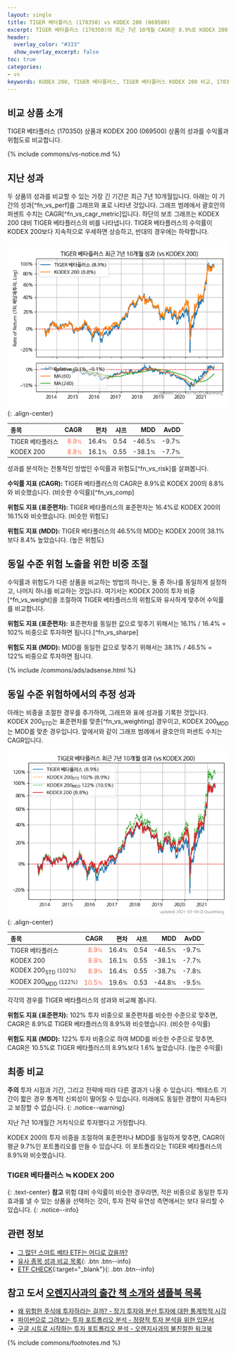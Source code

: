 ```yaml
---
layout: single
title: TIGER 베타플러스 (170350) vs KODEX 200 (069500)
excerpt: TIGER 베타플러스 (170350)의 최근 7년 10개월 CAGR은 8.9%로 KODEX 200 (069500)의 8.8%와 비슷했습니다.
header:
  overlay_color: "#333"
  show_overlay_excerpt: false
toc: true
categories:
- vs
keywords: KODEX 200, TIGER 베타플러스, TIGER 베타플러스 KODEX 200 비교, 170350, 069500, 170350 170350 비교
---
```


## 비교 상품 소개


TIGER 베타플러스 (170350) 상품과 KODEX 200 (069500) 상품의 성과를 수익률과 위험도로 비교합니다.





{% include commons/vs-notice.md %}

## 지난 성과

두 상품의 성과를 비교할 수 있는 가장 긴 기간은 최근 7년 10개월입니다. 아래는 이 기간의 성과[^fn_vs_perf]를 그래프와 표로 나타낸 것입니다.
그래프 범례에서 괄호안의 퍼센트 수치는 CAGR[^fn_vs_cagr_metric]입니다.
하단의 보조 그래프는 KODEX 200 대비 TIGER 베타플러스의 비를 나타냅니다.
TIGER 베타플러스의 수익률이 KODEX 200보다 지속적으로 우세하면 상승하고, 반대의 경우에는 하락합니다.

![TIGER 베타플러스](/vs/images/170350-vs-069500_dual.png){: .align-center}

| **종목** | **CAGR** | **편차** | **샤프** | **MDD** | **AvDD** |
| :------------ | ------: | -----------: | -------: | ------: | -------: |
| TIGER 베타플러스 | <span style="color: tomato">8.9<small>%</small></span> | 16.4<small>%</small> | 0.54 | -46.5<small>%</small> | -9.7<small>%</small> |
| KODEX 200 | <span style="color: tomato">8.8<small>%</small></span> | 16.1<small>%</small> | 0.55 | -38.1<small>%</small> | -7.7<small>%</small> |

<!-- more -->


성과를 분석하는 전통적인 방법인 수익률과 위험도[^fn_vs_risk]를 살펴봅니다.

**수익률 지표 (CAGR):** TIGER 베타플러스의 CAGR은 8.9%로 KODEX 200의 8.8%와 비슷했습니다. (비슷한 수익률)[^fn_vs_comp]

**위험도 지표 (표준편차):** TIGER 베타플러스의 표준편차는 16.4%로 KODEX 200의 16.1%와 비슷했습니다. (비슷한 위험도)

**위험도 지표 (MDD):** TIGER 베타플러스의 46.5%의 MDD는 KODEX 200의 38.1%보다 8.4% 높았습니다. (높은 위험도)



## 동일 수준 위험 노출을 위한 비중 조절

수익률과 위험도가 다른 상품을 비교하는 방법의 하나는, 둘 중 하나를 동일하게 설정하고, 나머지 하나를 비교하는 것입니다.
여기서는 KODEX 200의 투자 비중[^fn_vs_weight]을 조절하여 TIGER 베타플러스의 위험도와 유사하게 맞추어 수익률를 비교합니다.

**위험도 지표 (표준편차):** 표준편차를 동일한 값으로 맞추기 위해서는 16.1% / 16.4% = 102% 비중으로 투자하면 됩니다.[^fn_vs_sharpe]

**위험도 지표 (MDD):** MDD를 동일한 값으로 맞추기 위해서는 38.1% / 46.5% = 122% 비중으로 투자하면 됩니다.


{% include /commons/ads/adsense.html %}



## 동일 수준 위험하에서의 추정 성과

아래는 비중을 조절한 경우를 추가하여, 그래프와 표에 성과를 기록한 것입니다.
KODEX 200<sub>STD</sub>는 표준편차를 맞춘[^fn_vs_weighting] 경우이고, KODEX 200<sub>MDD</sub>는 MDD를 맞춘 경우입니다.
앞에서와 같이 그래프 범례에서 괄호안의 퍼센트 수치는 CAGR입니다.


![TIGER 베타플러스](/vs/images/170350-vs-069500.png){: .align-center}



| **종목** | **CAGR** | **편차** | **샤프** | **MDD** | **AvDD** |
| :------------ | ------: | -----------: | -------: | ------: | -------: |
| TIGER 베타플러스 | <span style="color: tomato">8.9<small>%</small></span> | 16.4<small>%</small> | 0.54 | -46.5<small>%</small> | -9.7<small>%</small> |
| KODEX 200 | <span style="color: tomato">8.8<small>%</small></span> | 16.1<small>%</small> | 0.55 | -38.1<small>%</small> | -7.7<small>%</small> |
| KODEX 200<sub>STD</sub> <small>(102%)</small> | <span style="color: tomato">8.9<small>%</small></span> | 16.4<small>%</small> | 0.55 | -38.7<small>%</small> | -7.8<small>%</small> |
| KODEX 200<sub>MDD</sub> <small>(122%)</small> | <span style="color: tomato">10.5<small>%</small></span> | 19.6<small>%</small> | 0.53 | -44.8<small>%</small> | -9.5<small>%</small> |



각각의 경우를 TIGER 베타플러스의 성과와 비교해 봅니다.

**위험도 지표 (표준편차):** 102% 투자 비중으로 표준편차를 비슷한 수준으로 맞추면, CAGR은 8.9%로 TIGER 베타플러스의 8.9%와 비슷했습니다. (비슷한 수익률)

**위험도 지표 (MDD):** 122% 투자 비중으로 하여 MDD를 비슷한 수준으로 맞추면, CAGR은 10.5%로 TIGER 베타플러스의 8.9%보다 1.6% 높았습니다. (높은 수익률)




## 최종 비교

**주의** 투자 시점과 기간, 그리고 전략에 따라 다른 결과가 나올 수 있습니다. 백테스트 기간이 짧은 경우 통계적 신뢰성이 떨어질 수 있습니다. 미래에도 동일한 경향이 지속된다고 보장할 수 없습니다.
{: .notice--warning}

지난 7년 10개월간 거치식으로 투자했다고 가정합니다.

KODEX 200의 투자 비중을 조절하여 표준편차나 MDD를 동일하게 맞추면, CAGR이 평균 9.7%인 포트폴리오를 만들 수 있습니다.
이 포트폴리오는 TIGER 베타플러스의 8.9%와 비슷했습니다.

### TIGER 베타플러스 ≒ KODEX 200
{: .text-center}
**참고** 위험 대비 수익률이 비슷한 경우라면, 적은 비중으로 동일한 투자 효과를 낼 수 있는 상품을 선택하는 것이, 투자 전략 유연성 측면에서는 보다 유리할 수 있습니다.
{: .notice--info}


## 관련 정보

- [그 많던 스마트 베타 ETF는 어디로 갔을까?](https://kongdori.tistory.com/164)
- [유사 종목 성과 비교 목록](/vs/){: .btn .btn--info}
- [ETF CHECK](https://www.etfcheck.co.kr/mobile/etpitem/069500/compare?compCode%5B%5D=170350){:target="_blank"}{: .btn .btn--info}


## 참고 도서 [오렌지사과의 출간 책 소개와 샘플북 목록](https://kongdori.tistory.com/691)

- [왜 위험한 주식에 투자하라는 걸까? - 장기 투자와 분산 투자에 대한 통계학적 시각](https://kongdori.tistory.com/421)
- [파이썬으로 그려보는 투자 포트폴리오 분석  - 정량적 투자 분석을 위한 입문서](https://kongdori.tistory.com/643)
- [구글 시트로 시작하는 투자 포트폴리오 분석 - 오렌지사과의 불친절한 워크북](https://kongdori.tistory.com/449)

{% include commons/footnotes.md %}